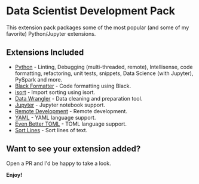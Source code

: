 # Data Scientist Development Pack

This extension pack packages some of the most popular (and some of my favorite) Python/Jupyter extensions.

## Extensions Included

* [Python](https://marketplace.visualstudio.com/items?itemName=ms-python.python) - Linting, Debugging (multi-threaded, remote), Intellisense, code formatting, refactoring, unit tests, snippets, Data Science (with Jupyter), PySpark and more.
* [Black Formatter](https://marketplace.visualstudio.com/items?itemName=ms-python.black-formatter) - Code formatting using Black.
* [isort](https://marketplace.visualstudio.com/items?itemName=ms-python.isort) - Import sorting using isort.
* [Data Wrangler](https://marketplace.visualstudio.com/items?itemName=ms-toolsai.datawrangler) - Data cleaning and preparation tool.
* [Jupyter](https://marketplace.visualstudio.com/items?itemName=ms-toolsai.jupyter) - Jupyter notebook support.
* [Remote Development](https://marketplace.visualstudio.com/items?itemName=ms-vscode-remote.vscode-remote-extensionpack) - Remote development.
* [YAML](https://marketplace.visualstudio.com/items?itemName=redhat.vscode-yaml) - YAML language support.
* [Even Better TOML](https://marketplace.visualstudio.com/items?itemName=tamasfe.even-better-toml) - TOML language support.
* [Sort Lines](https://marketplace.visualstudio.com/items?itemName=tyriar.sort-lines) - Sort lines of text.

## Want to see your extension added?

Open a PR and I'd be happy to take a look.

**Enjoy!**
